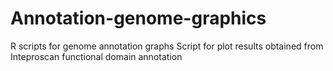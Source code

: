 # Annotation-genome-graphics
R scripts for genome annotation graphs
Script for plot results obtained from Inteproscan functional domain annotation
